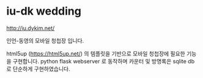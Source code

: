 # iu-dk wedding
http://iu.dykim.net/

인언-동영의 모바일 청첩장 입니다.
 
html5up (https://html5up.net/) 의 템플릿을 기반으로 모바일 청첩장에 필요한 기능을 구현합니다.
python flask webserver 로 동작하며 카운터 및 방명록은 sqlite db 로 단순하게 구현하였습니다.

